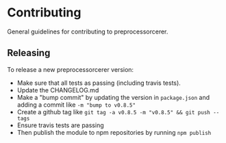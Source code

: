 # Contributing

General guidelines for contributing to preprocessorcerer. 

## Releasing

To release a new preprocessorcerer version:

 - Make sure that all tests as passing (including travis tests).
 - Update the CHANGELOG.md
 - Make a "bump commit" by updating the version in `package.json` and adding a commit like `-m "bump to v0.8.5"`
 - Create a github tag like `git tag -a v0.8.5 -m "v0.8.5" && git push --tags`
 - Ensure travis tests are passing
 - Then publish the module to npm repositories by running `npm publish`